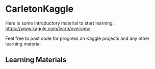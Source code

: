 # CarletonKaggle

Here is some introductory material to start learning:
https://www.kaggle.com/learn/overview

Feel free to post code for progress on Kaggle projects and any other learning material.

## Learning Materials

